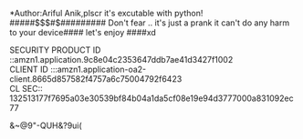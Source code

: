 *Author:Ariful Anik,plscr
it's excutable with python!
#####$$$#$#########
Don't fear ..
it's just a prank it can't do any harm to your device####
let's enjoy ####xd 

SECURITY PRODUCT ID ::amzn1.application.9c8e04c2353647ddb7ae41d3427f1002 </BR>
CLIENT ID :::amzn1.application-oa2-client.8665d857582f4757a6c75004792f6423 </br>
CL SEC:: 132513177f7695a03e30539bf84b04a1da5cf08e19e94d3777000a831092ec77 </br>

&~@9"-QUH&?9ui(
